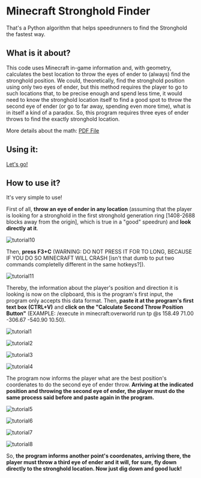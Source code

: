 # Minecraft Stronghold Finder
That's a Python algorithm that helps speedrunners to find the Stronghold the fastest way.

## What is it about?
This code uses Minecraft in-game information and, with geometry, calculates the best location to throw the eyes of ender to (always) find the stronghold position. We could, theoretically, find the stronghold position using only two eyes of ender, but this method requires the player to go to such locations that, to be precise enough and spend less time, it would need to know the stronghold location itself to find a good spot to throw the second eye of ender (or go to far away, spending even more time), what is in itself a kind of a paradox. So, this program requires three eyes of ender throws to find the exactly stronghold location.

More details about the math:
[PDF File](https://github.com/AlantheBenign/Minecraft-Stronghold-Finder/blob/master/Minecraft_Stronghold_Finding_Mathematics%20(11).pdf)

## Using it:
[Let's go!](http://AlantheBenign.github.io/Minecraft-Stronghold-Finder/) 

## How to use it?
It's very simple to use!

First of all, **throw an eye of ender in any location** (assuming that the player is looking for a stronghold in the first stronghold generation ring [1408-2688 blocks away from the origin], which is true in a "good" speedrun) and **look directly at it**.

![tutorial10](https://github.com/AlantheBenign/Minecraft-Stronghold-Finder/blob/master/tutorial10.png)

Then, **press F3+C** (WARNING: DO NOT PRESS IT FOR TO LONG, BECAUSE IF YOU DO SO MINECRAFT WILL CRASH [isn't that dumb to put two commands completelly different in the same hotkeys?]).

![tutorial11](https://github.com/AlantheBenign/Minecraft-Stronghold-Finder/blob/master/tutorial11.png)

Thereby, the information about the player's position and direction it is looking is now on the clipboard, this is the program's first input, the program only accepts this data format. Then, **paste it at the program's first text box (CTRL+V)** and **click on the "Calculate Second Throw Position Button"** (EXAMPLE: /execute in minecraft:overworld run tp @s 158.49 71.00 -306.67 -540.90 10.50).

![tutorial1](https://github.com/AlantheBenign/Minecraft-Stronghold-Finder/blob/master/Images/tutorial1.png)

![tutorial2](https://github.com/AlantheBenign/Minecraft-Stronghold-Finder/blob/master/Images/tutorial2.png)

![tutorial3](https://github.com/AlantheBenign/Minecraft-Stronghold-Finder/blob/master/Images/tutorial3.png)

![tutorial4](https://github.com/AlantheBenign/Minecraft-Stronghold-Finder/blob/master/Images/tutorial4.png)

The program now informs the player what are the best position's coordenates to do the second eye of ender throw. **Arriving at the indicated position and throwing the second eye of ender, the player must do the same process said before and paste again in the program.**

![tutorial5](https://github.com/AlantheBenign/Minecraft-Stronghold-Finder/blob/master/Images/tutorial5.png)

![tutorial6](https://github.com/AlantheBenign/Minecraft-Stronghold-Finder/blob/master/Images/tutorial6.png)

![tutorial7](https://github.com/AlantheBenign/Minecraft-Stronghold-Finder/blob/master/Images/tutorial7.png)

![tutorial8](https://github.com/AlantheBenign/Minecraft-Stronghold-Finder/blob/master/Images/tutorial8.png)

So, **the program informs another point's coordenates, arriving there, the player must throw a third eye of ender and it will, for sure, fly down directly to the stronghold location. Now just dig down and good luck!**
